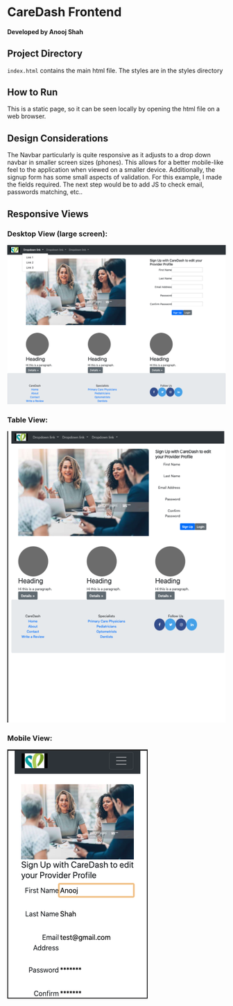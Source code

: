 # CareDash Frontend 
#### Developed by Anooj Shah

## Project Directory
`index.html` contains the main html file.
The styles are in the styles directory

## How to Run 
This is a static page, so it can be seen locally by opening the html file on a web browser.

## Design Considerations
The Navbar particularly is quite responsive as it adjusts to a drop down navbar in smaller screen sizes (phones). This allows for a better mobile-like feel to the application when viewed on a smaller device. 
Additionally, the signup form has some small aspects of validation. For this example, I made the fields required. The next step would be to add JS to check email, passwords matching, etc..

## Responsive Views
### Desktop View (large screen): 
![DesktopView](images/desktop_view.png) 
### Table View: 
![Tablet View](images/ipad_pro_view.png) 
### Mobile View: 
![Mobile View](images/iphone_view.png) 
